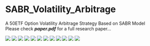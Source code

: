 # SABR_Volatility_Arbitrage
A 50ETF Option Volatility Arbitrage Strategy Based on SABR Model  
Please check *__paper.pdf__* for a full research paper...  

![](https://github.com/yuba316/SABR_Volatility_Arbitrage/blob/main/figure/1.png)
![](https://github.com/yuba316/SABR_Volatility_Arbitrage/blob/main/figure/2.png)
![](https://github.com/yuba316/SABR_Volatility_Arbitrage/blob/main/figure/3.png)
![](https://github.com/yuba316/SABR_Volatility_Arbitrage/blob/main/figure/4.png)
![](https://github.com/yuba316/SABR_Volatility_Arbitrage/blob/main/figure/5.png)
![](https://github.com/yuba316/SABR_Volatility_Arbitrage/blob/main/figure/6.png)
![](https://github.com/yuba316/SABR_Volatility_Arbitrage/blob/main/figure/7.png)
![](https://github.com/yuba316/SABR_Volatility_Arbitrage/blob/main/figure/8.png)
![](https://github.com/yuba316/SABR_Volatility_Arbitrage/blob/main/figure/9.png)
![](https://github.com/yuba316/SABR_Volatility_Arbitrage/blob/main/figure/10.png)
![](https://github.com/yuba316/SABR_Volatility_Arbitrage/blob/main/figure/11.png)
![](https://github.com/yuba316/SABR_Volatility_Arbitrage/blob/main/figure/12.png)
